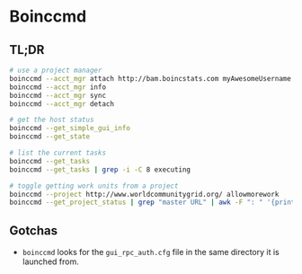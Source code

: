 # Boinccmd

## TL;DR

```sh
# use a project manager
boinccmd --acct_mgr attach http://bam.boincstats.com myAwesomeUsername myAwesomePassword
boinccmd --acct_mgr info
boinccmd --acct_mgr sync
boinccmd --acct_mgr detach

# get the host status
boinccmd --get_simple_gui_info
boinccmd --get_state

# list the current tasks
boinccmd --get_tasks
boinccmd --get_tasks | grep -i -C 8 executing

# toggle getting work units from a project
boinccmd --project http://www.worldcommunitygrid.org/ allowmorework
boinccmd --get_project_status | grep "master URL" | awk -F ": " '{print $2}' | xargs -n 1 -t -I {} boinccmd --project {} nomorework
```

## Gotchas

- `boinccmd` looks for the `gui_rpc_auth.cfg` file in the same directory it is launched from.
